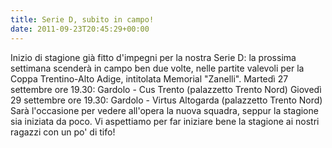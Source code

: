 ```yaml
---
title: Serie D, subito in campo!
date: 2011-09-23T20:45:29+00:00
---
```

Inizio di stagione già fitto d'impegni per la nostra Serie D: la prossima settimana scenderà in campo ben due volte, nelle partite valevoli per la Coppa Trentino-Alto Adige, intitolata Memorial "Zanelli". Martedì 27 settembre ore 19.30: Gardolo - Cus Trento (palazzetto Trento Nord) Giovedì 29 settembre ore 19.30: Gardolo - Virtus Altogarda (palazzetto Trento Nord) Sarà l'occasione per vedere all'opera la nuova squadra, seppur la stagione sia iniziata da poco. Vi aspettiamo per far iniziare bene la stagione ai nostri ragazzi con un po' di tifo!